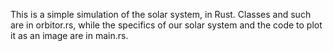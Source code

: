 This is a simple simulation of the solar system, in Rust. Classes and such are in orbitor.rs, while the specifics of our solar system and the code to plot it as an image are in main.rs.